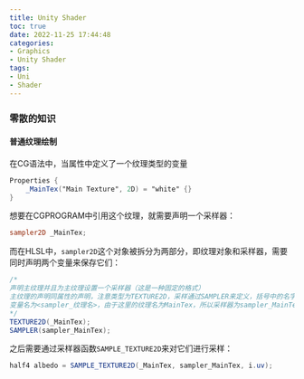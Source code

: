 ```yaml
---
title: Unity Shader
toc: true
date: 2022-11-25 17:44:48
categories:
- Graphics
- Unity Shader
tags:
- Uni
- Shader
---
```


### 零散的知识

#### 普通纹理绘制
在CG语法中，当属性中定义了一个纹理类型的变量
```glsl
Properties {
    _MainTex("Main Texture", 2D) = "white" {}
}
```
想要在CGPROGRAM中引用这个纹理，就需要声明一个采样器：

```glsl
sampler2D _MainTex;
```

而在HLSL中，`sampler2D`这个对象被拆分为两部分，即纹理对象和采样器，需要同时声明两个变量来保存它们：

```glsl
/*
声明主纹理并且为主纹理设置一个采样器（这是一种固定的格式）
主纹理的声明同属性的声明，注意类型为TEXTURE2D，采样通过SAMPLER来定义，括号中的名字为采样器的变量名，
变量名为<sampler_纹理名>，由于这里的纹理名为MainTex，所以采样器为sampler_MainTex
*/
TEXTURE2D(_MainTex);
SAMPLER(sampler_MainTex);
```

之后需要通过采样器函数`SAMPLE_TEXTURE2D`来对它们进行采样：

```glsl
half4 albedo = SAMPLE_TEXTURE2D(_MainTex, sampler_MainTex, i.uv);
```


